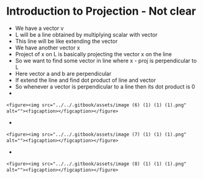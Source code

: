 # Introduction to Projection - Not clear

* We have a vector v
* L will be a line obtained by multiplying scalar with vector
* This line will be like extending the vector
* We have another vector x
* Project of x on L is basically projecting the vector x on the line
* So we want to find some vector in line where x - proj is perpendicular to L
* Here vector a and b are perpendicular
* If extend the line and find dot product of line and vector
* So whenever a vector is perpendicular to a line then its dot product is 0
*

    <figure><img src="../../.gitbook/assets/image (6) (1) (1) (1).png" alt=""><figcaption></figcaption></figure>
*

    <figure><img src="../../.gitbook/assets/image (7) (1) (1) (1).png" alt=""><figcaption></figcaption></figure>
*

    <figure><img src="../../.gitbook/assets/image (8) (1) (1) (1).png" alt=""><figcaption></figcaption></figure>

